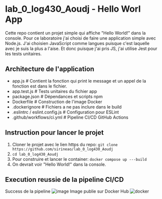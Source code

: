 # lab_0_log430_Aoudj - Hello Worl App

Cette repo contient un projet simple qui affiche "Hello World!" dans la console. 
Pour ce laboratoire j'ai choisi de faire une application simple avec Node.js.
J'ai choisien JavaScript comme langues puisque c'est laquelle avec je suis la plus a l'aise.
Et donc puisque j'ai pris JS, j'ai utilise Jest pour les tests unitaires.

## Architecture de l'application

* app.js                       # Contient la fonction qui print le message et un appel de la fonction est dans le fichier.
* app.test.js                  # Tests unitaires du fichier app
* package.json                 # Dépendances et scripts npm
* Dockerfile                   # Construction de l'image Docker
* .dockerignore                # Fichiers a ne pas inclure dans le build
* .eslintrc / eslint.config.js # Configuration pour ESLint
* .github/workflows/ci.yml     # Pipeline CI/CD GitHub Actions

## Instruction pour lancer le projet

1. Cloner le projet avec le lien https du repo: `git clone https://github.com/sirineao/lab_0_log430_Aoudj`
2. `cd lab_0_log430_Aoudj`
3. Pour construire et lancer le container: `docker compose up ---build`
4. On devrait voir "Hello World!" dans la console.

## Execution reussie de la pipeline CI/CD

Success de la pipeline
![image](https://cdn.discordapp.com/attachments/691841760871055451/1374596772969709648/image.png?ex=682ea081&is=682d4f01&hm=e14c2458c42f6da9f4daadcae32a86a098ef9559795b66d11b439b33d55be111&)
Image publie sur Docker Hub 
![docker](https://cdn.discordapp.com/attachments/691841760871055451/1374597177468518441/image.png?ex=682ea0e1&is=682d4f61&hm=c079a583968ea7e38c51a89644a3095a9154072576801fe01f2ec1216843cb6a&)
